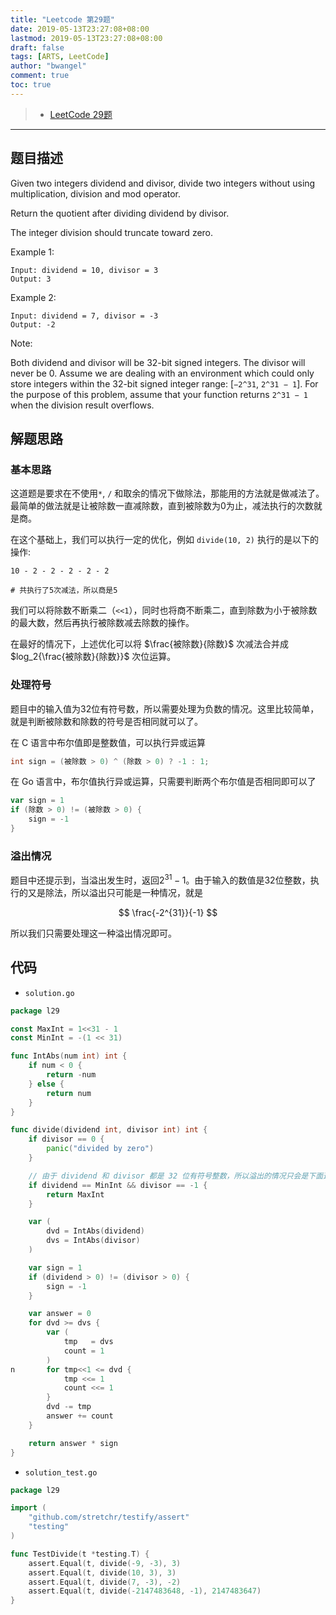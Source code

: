 ```yaml
---
title: "Leetcode 第29题"
date: 2019-05-13T23:27:08+08:00
lastmod: 2019-05-13T23:27:08+08:00
draft: false
tags: [ARTS, LeetCode]
author: "bwangel"
comment: true
toc: true
---
```


> + [LeetCode 29题](https://leetcode.com/problemset/all/)

<!--more-->
---

## 题目描述

Given two integers dividend and divisor, divide two integers without using multiplication, division and mod operator.

Return the quotient after dividing dividend by divisor.

The integer division should truncate toward zero.

Example 1:

```
Input: dividend = 10, divisor = 3
Output: 3
```

Example 2:

```
Input: dividend = 7, divisor = -3
Output: -2
```

Note:

Both dividend and divisor will be 32-bit signed integers.
The divisor will never be 0. Assume we are dealing with an environment which could only store integers within the 32-bit signed integer range: [`−2^31`,  `2^31 − 1`]. For the purpose of this problem, assume that your function returns `2^31 − 1` when the division result overflows.

## 解题思路

### 基本思路

这道题是要求在不使用`*`, `/` 和取余的情况下做除法，那能用的方法就是做减法了。最简单的做法就是让被除数一直减除数，直到被除数为0为止，减法执行的次数就是商。

在这个基础上，我们可以执行一定的优化，例如 `divide(10, 2)` 执行的是以下的操作:

```
10 - 2 - 2 - 2 - 2 - 2

# 共执行了5次减法，所以商是5
```

我们可以将除数不断乘二（`<<1`），同时也将商不断乘二，直到除数为小于被除数的最大数，然后再执行被除数减去除数的操作。

在最好的情况下，上述优化可以将 $\frac{被除数}{除数}$ 次减法合并成 $log_2{\frac{被除数}{除数}}$ 次位运算。

### 处理符号

题目中的输入值为32位有符号数，所以需要处理为负数的情况。这里比较简单，就是判断被除数和除数的符号是否相同就可以了。

在 C 语言中布尔值即是整数值，可以执行异或运算

```c
int sign = (被除数 > 0) ^ (除数 > 0) ? -1 : 1;
```

在 Go 语言中，布尔值执行异或运算，只需要判断两个布尔值是否相同即可以了

```go
var sign = 1
if (除数 > 0) != (被除数 > 0) {
	sign = -1
}
```

### 溢出情况

题目中还提示到，当溢出发生时，返回$2^{31} - 1$。由于输入的数值是32位整数，执行的又是除法，所以溢出只可能是一种情况，就是

$$
\frac{-2^{31}}{-1}
$$

所以我们只需要处理这一种溢出情况即可。

## 代码

+ `solution.go`

```go
package l29

const MaxInt = 1<<31 - 1
const MinInt = -(1 << 31)

func IntAbs(num int) int {
	if num < 0 {
		return -num
	} else {
		return num
	}
}

func divide(dividend int, divisor int) int {
	if divisor == 0 {
		panic("divided by zero")
	}

	// 由于 dividend 和 divisor 都是 32 位有符号整数，所以溢出的情况只会是下面这一种情况。
	if dividend == MinInt && divisor == -1 {
		return MaxInt
	}

	var (
		dvd = IntAbs(dividend)
		dvs = IntAbs(divisor)
	)

	var sign = 1
	if (dividend > 0) != (divisor > 0) {
		sign = -1
	}

	var answer = 0
	for dvd >= dvs {
		var (
			tmp   = dvs
			count = 1
		)
n		for tmp<<1 <= dvd {
			tmp <<= 1
			count <<= 1
		}
		dvd -= tmp
		answer += count
	}

	return answer * sign
}
```

+ `solution_test.go`

```go
package l29

import (
	"github.com/stretchr/testify/assert"
	"testing"
)

func TestDivide(t *testing.T) {
	assert.Equal(t, divide(-9, -3), 3)
	assert.Equal(t, divide(10, 3), 3)
	assert.Equal(t, divide(7, -3), -2)
	assert.Equal(t, divide(-2147483648, -1), 2147483647)
}
```
